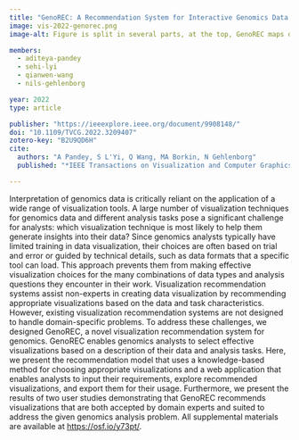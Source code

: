 ```yaml
---
title: "GenoREC: A Recommendation System for Interactive Genomics Data Visualization"
image: vis-2022-genorec.png
image-alt: Figure is split in several parts, at the top, GenoREC maps data and task specifications (A) to appropriate visualizations. In this figure, the knowledge-based recommendation (B) shows the component-wise model of GenoREC and the subsequent decisions made at each step. Based on the recommendation model, GenoREC generates and recommends an appropriate visualization to the user (C). Through the recommendation, GenoREC allows the user to avoid a wide range of similar but sub-optimal visualization options (D) given the data and task. Bottom, An overview of GenoREC’s system components and their interactions to generate output visualizations.

members:
  - aditeya-pandey
  - sehi-lyi
  - qianwen-wang
  - nils-gehlenborg

year: 2022
type: article

publisher: "https://ieeexplore.ieee.org/document/9908148/"
doi: "10.1109/TVCG.2022.3209407"
zotero-key: "B2U9QD6H"
cite:
  authors: "A Pandey, S L'Yi, Q Wang, MA Borkin, N Gehlenborg"
  published: "*IEEE Transactions on Visualization and Computer Graphics* **29**(1):570-580"

---
```

Interpretation of genomics data is critically reliant on the application of a wide range of visualization tools. A large number of visualization techniques for genomics data and different analysis tasks pose a significant challenge for analysts: which visualization technique is most likely to help them generate insights into their data? Since genomics analysts typically have limited training in data visualization, their choices are often based on trial and error or guided by technical details, such as data formats that a specific tool can load. This approach prevents them from making effective visualization choices for the many combinations of data types and analysis questions they encounter in their work. Visualization recommendation systems assist non-experts in creating data visualization by recommending appropriate visualizations based on the data and task characteristics. However, existing visualization recommendation systems are not designed to handle domain-specific problems. To address these challenges, we designed GenoREC, a novel visualization recommendation system for genomics. GenoREC enables genomics analysts to select effective visualizations based on a description of their data and analysis tasks. Here, we present the recommendation model that uses a knowledge-based method for choosing appropriate visualizations and a web application that enables analysts to input their requirements, explore recommended visualizations, and export them for their usage. Furthermore, we present the results of two user studies demonstrating that GenoREC recommends visualizations that are both accepted by domain experts and suited to address the given genomics analysis problem. All supplemental materials are available at https://osf.io/y73pt/.
